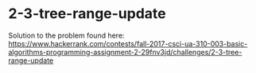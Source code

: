 # 2-3-tree-range-update
Solution to the problem found here: https://www.hackerrank.com/contests/fall-2017-csci-ua-310-003-basic-algorithms-programming-assignment-2-29fnv3jd/challenges/2-3-tree-range-update
